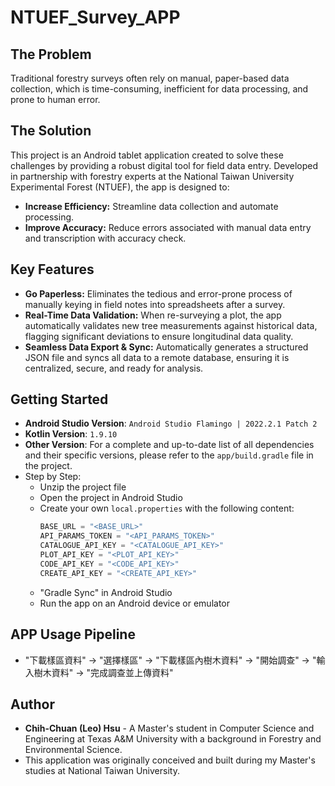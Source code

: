 # NTUEF_Survey_APP
## The Problem
Traditional forestry surveys often rely on manual, paper-based data collection, which is time-consuming, inefficient for data processing, and prone to human error.

## The Solution
This project is an Android tablet application created to solve these challenges by providing a robust digital tool for field data entry. Developed in partnership with forestry experts at the National Taiwan University Experimental Forest (NTUEF), the app is designed to:
* **Increase Efficiency:** Streamline data collection and automate processing.
* **Improve Accuracy:** Reduce errors associated with manual data entry and transcription with accuracy check.

## Key Features
* **Go Paperless:** Eliminates the tedious and error-prone process of manually keying in field notes into spreadsheets after a survey.
* **Real-Time Data Validation:** When re-surveying a plot, the app automatically validates new tree measurements against historical data, flagging significant deviations to ensure longitudinal data quality.
* **Seamless Data Export & Sync:** Automatically generates a structured JSON file and syncs all data to a remote database, ensuring it is centralized, secure, and ready for analysis.

## Getting Started
* **Android Studio Version**: `Android Studio Flamingo | 2022.2.1 Patch 2`
* **Kotlin Version**: `1.9.10`
* **Other Version**: For a complete and up-to-date list of all dependencies and their specific versions, please refer to the `app/build.gradle` file in the project.
* Step by Step:
  * Unzip the project file
  * Open the project in Android Studio
  * Create your own `local.properties` with the following content:
    ```Kotlin
    BASE_URL = "<BASE_URL>"
    API_PARAMS_TOKEN = "<API_PARAMS_TOKEN>"
    CATALOGUE_API_KEY = "<CATALOGUE_API_KEY>"
    PLOT_API_KEY = "<PLOT_API_KEY>"
    CODE_API_KEY = "<CODE_API_KEY>"
    CREATE_API_KEY = "<CREATE_API_KEY>"
    ```
  * "Gradle Sync" in Android Studio
  * Run the app on an Android device or emulator

## APP Usage Pipeline
* "下載樣區資料" -> "選擇樣區" -> "下載樣區內樹木資料" -> "開始調查" -> "輸入樹木資料" -> "完成調查並上傳資料"

## Author
* **Chih-Chuan (Leo) Hsu** - A Master's student in Computer Science and Engineering at Texas A&M University with a background in Forestry and Environmental Science.
* This application was originally conceived and built during my Master's studies at National Taiwan University.
